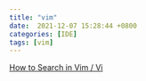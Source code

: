 ```yaml
---
title: "vim"
date:  2021-12-07 15:28:44 +0800
categories: [IDE]
tags: [vim]
---
```


[How to Search in Vim / Vi](https://linuxize.com/post/vim-search/)
